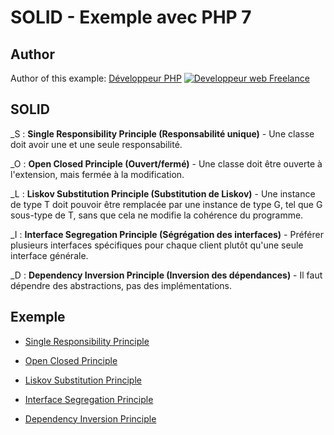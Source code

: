 # SOLID - Exemple avec PHP 7




## Author

Author of this example:
[Développeur PHP](https://www.devandweb.fr/freelance/developpeur-php)
[![Developpeur web Freelance](https://www.devandweb.fr/medias/app/website/developpeur-web.png)](https://www.devandweb.fr)






## SOLID

_S :
**Single Responsibility Principle (Responsabilité unique)** - Une classe doit avoir une et une seule responsabilité.

_O :
**Open Closed Principle (Ouvert/fermé)** - Une classe doit être ouverte à l'extension, mais fermée à la modification.

_L :
**Liskov Substitution Principle (Substitution de Liskov)** - Une instance de type T doit pouvoir être remplacée par une instance de type G, tel que G sous-type de T, sans que cela ne modifie la cohérence du programme.

_I :
**Interface Segregation Principle (Ségrégation des interfaces)** - Préférer plusieurs interfaces spécifiques pour chaque client plutôt qu'une seule interface générale.

_D :
**Dependency Inversion Principle (Inversion des dépendances)** - Il faut dépendre des abstractions, pas des implémentations.






## Exemple

* [Single Responsibility Principle](https://github.com/dev-and-web/solid-php/tree/master/src/1_single-responsibility-principle)

* [Open Closed Principle](https://github.com/dev-and-web/solid-php/tree/master/src/2_open-closed-principle)

* [Liskov Substitution Principle](https://github.com/dev-and-web/solid-php/tree/master/src/3_liskov-substitution-principle)

* [Interface Segregation Principle](https://github.com/dev-and-web/solid-php/tree/master/src/4_interface-segregation-principle)

* [Dependency Inversion Principle](https://github.com/dev-and-web/solid-php/tree/master/src/5_dependency-inversion-principle)
